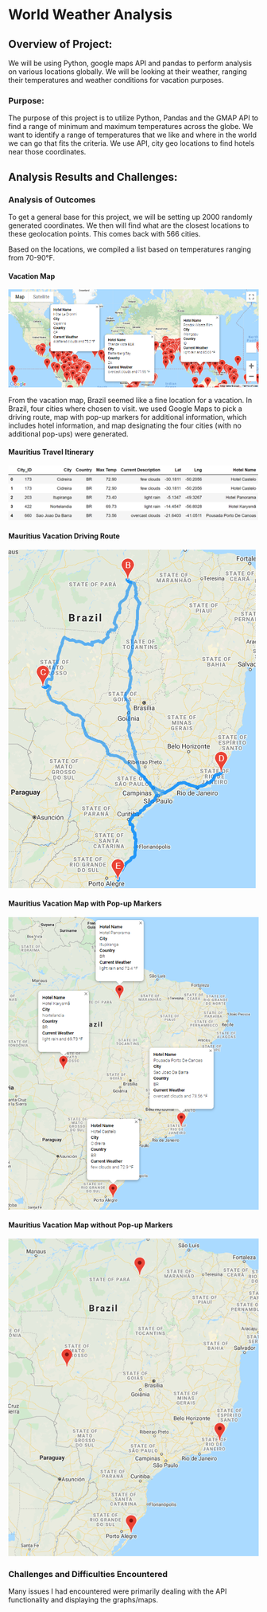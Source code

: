 # World Weather Analysis

## Overview of Project:

We will be using Python, google maps API and pandas to perform analysis on various locations globally. We will be looking at their weather, ranging their temperatures and weather conditions for vacation purposes. 

### Purpose:

The purpose of this project is to utilize Python, Pandas and the GMAP API to find a range of minimum and maximum temperatures across the globe. We want to identify a range of temperatures that we like and where in the world we can go that fits the criteria. We use API, city geo locations to find hotels near those coordinates. 

## Analysis Results and Challenges:

### Analysis of Outcomes 
To get a general base for this project, we will be setting up 2000 randomly generated coordinates. We then will find what are the closest locations to these geolocation points. This comes back with 566 cities.

Based on the locations, we compiled a list based on temperatures ranging from 70-90°F.

#### Vacation Map
![](Weather_Database/WeatherPy_vacation_map.png)

From the vacation map, Brazil seemed like a fine location for a vacation.  In Brazil, four cities where chosen to visit.  we used Google Maps to pick a driving route, map with pop-up markers for additional information, which includes hotel information, and map designating the four cities (with no additional pop-ups) were generated.

#### Mauritius Travel Itinerary
![](Vacation_Itinerary/WeatherPy_travel_df.PNG)

#### Mauritius Vacation Driving Route
![](Vacation_Itinerary/weatherpy_travel_map.PNG)
    

#### Mauritius Vacation Map with Pop-up Markers
![](Vacation_Itinerary/WeatherPy_travel_map_markers.PNG)


#### Mauritius Vacation Map without Pop-up Markers
![](Vacation_Itinerary/weatherpy_travel_map_nonpop.PNG)


### Challenges and Difficulties Encountered
Many issues I had encountered were primarily dealing with the API functionality and displaying the graphs/maps.
